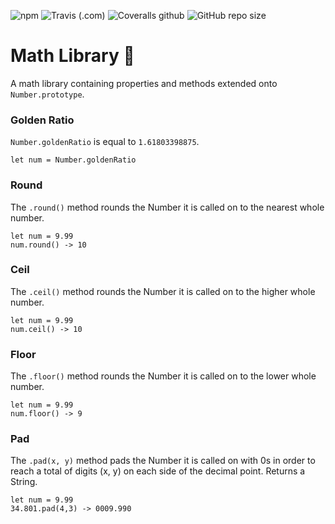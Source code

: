 ![npm](https://img.shields.io/npm/v/@t0ri/math)
![Travis (.com)](https://img.shields.io/travis/com/t0ri/FEW2.1-math)
![Coveralls github](https://img.shields.io/coveralls/github/t0ri/FEW2.1-math)
![GitHub repo size](https://img.shields.io/github/repo-size/t0ri/FEW2.1-math)


# Math Library 🧮
A math library containing properties and methods extended onto  `Number.prototype`.

### Golden Ratio
`Number.goldenRatio` is equal to `1.61803398875`.

```
let num = Number.goldenRatio
```

### Round
The `.round()` method rounds the Number it is called on to the nearest whole number.

```
let num = 9.99
num.round() -> 10
```

### Ceil
The `.ceil()` method rounds the Number it is called on to the higher whole number.

```
let num = 9.99
num.ceil() -> 10
```

### Floor
The `.floor()` method rounds the Number it is called on to the lower whole number.

```
let num = 9.99
num.floor() -> 9
```

### Pad
The `.pad(x, y)` method pads the Number it is called on with 0s in order to reach a total of digits (x, y) on each side of the decimal point.
Returns a String.

```
let num = 9.99
34.801.pad(4,3) -> 0009.990
```